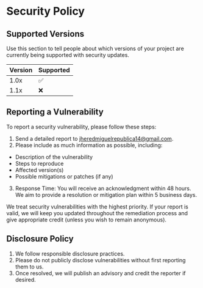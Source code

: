 # Security Policy

## Supported Versions

Use this section to tell people about which versions of your project are
currently being supported with security updates.

| Version | Supported          |
| ------- | ------------------ |
| 1.0x    | :white_check_mark: |
| 1.1x    | :x:                |

## Reporting a Vulnerability

To report a security vulnerability, please follow these steps:
1. Send a detailed report to [jheredmiguelrepublica14@gmail.com](mailto:jheredmiguelrepublica14@gmail.com).
2. Please include as much information as possible, including:
  - Description of the vulnerability
  - Steps to reproduce
  - Affected version(s)
  - Possible mitigations or patches (if any)
3. Response Time: You will receive an acknowledgment within 48 hours. We aim to provide a resolution or mitigation plan within 5 business days.

We treat security vulnerabilities with the highest priority. If your report is valid, we will keep you updated throughout the remediation process and give appropriate credit (unless you wish to remain anonymous).

## Disclosure Policy
1. We follow responsible disclosure practices.
2. Please do not publicly disclose vulnerabilities without first reporting them to us.
3. Once resolved, we will publish an advisory and credit the reporter if desired.
